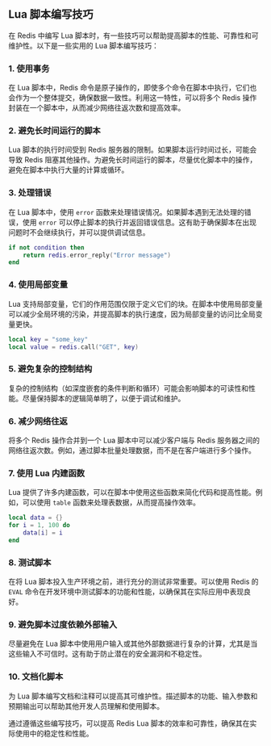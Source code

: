 ## Lua 脚本编写技巧

在 Redis 中编写 Lua 脚本时，有一些技巧可以帮助提高脚本的性能、可靠性和可维护性。以下是一些实用的 Lua 脚本编写技巧：

### 1. 使用事务

在 Lua 脚本中，Redis 命令是原子操作的，即使多个命令在脚本中执行，它们也会作为一个整体提交，确保数据一致性。利用这一特性，可以将多个 Redis 操作封装在一个脚本中，从而减少网络往返次数和提高效率。

### 2. 避免长时间运行的脚本

Lua 脚本的执行时间受到 Redis 服务器的限制。如果脚本运行时间过长，可能会导致 Redis 阻塞其他操作。为避免长时间运行的脚本，尽量优化脚本中的操作，避免在脚本中执行大量的计算或循环。

### 3. 处理错误

在 Lua 脚本中，使用 `error` 函数来处理错误情况。如果脚本遇到无法处理的错误，使用 `error` 可以停止脚本的执行并返回错误信息。这有助于确保脚本在出现问题时不会继续执行，并可以提供调试信息。

```lua
if not condition then
    return redis.error_reply("Error message")
end
```

### 4. 使用局部变量

Lua 支持局部变量，它们的作用范围仅限于定义它们的块。在脚本中使用局部变量可以减少全局环境的污染，并提高脚本的执行速度，因为局部变量的访问比全局变量更快。

```lua
local key = "some_key"
local value = redis.call("GET", key)
```

### 5. 避免复杂的控制结构

复杂的控制结构（如深度嵌套的条件判断和循环）可能会影响脚本的可读性和性能。尽量保持脚本的逻辑简单明了，以便于调试和维护。

### 6. 减少网络往返

将多个 Redis 操作合并到一个 Lua 脚本中可以减少客户端与 Redis 服务器之间的网络往返次数。例如，通过脚本批量处理数据，而不是在客户端进行多个操作。

### 7. 使用 Lua 内建函数

Lua 提供了许多内建函数，可以在脚本中使用这些函数来简化代码和提高性能。例如，可以使用 `table` 函数来处理表数据，从而提高操作效率。

```lua
local data = {}
for i = 1, 100 do
    data[i] = i
end
```

### 8. 测试脚本

在将 Lua 脚本投入生产环境之前，进行充分的测试非常重要。可以使用 Redis 的 `EVAL` 命令在开发环境中测试脚本的功能和性能，以确保其在实际应用中表现良好。

### 9. 避免脚本过度依赖外部输入

尽量避免在 Lua 脚本中使用用户输入或其他外部数据进行复杂的计算，尤其是当这些输入不可信时。这有助于防止潜在的安全漏洞和不稳定性。

### 10. 文档化脚本

为 Lua 脚本编写文档和注释可以提高其可维护性。描述脚本的功能、输入参数和预期输出可以帮助其他开发人员理解和使用脚本。

通过遵循这些编写技巧，可以提高 Redis Lua 脚本的效率和可靠性，确保其在实际使用中的稳定性和性能。
